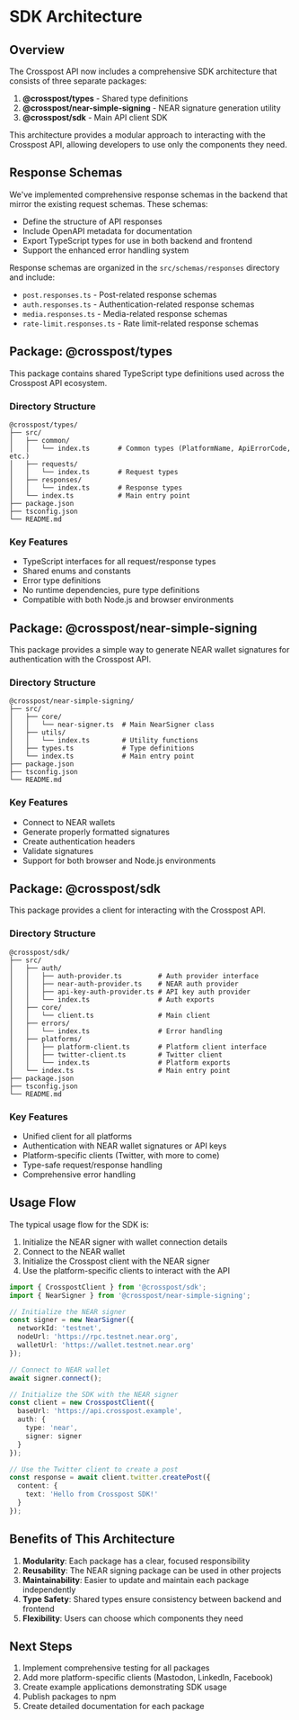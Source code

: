 # SDK Architecture

## Overview

The Crosspost API now includes a comprehensive SDK architecture that consists of three separate packages:

1. **@crosspost/types** - Shared type definitions
2. **@crosspost/near-simple-signing** - NEAR signature generation utility
3. **@crosspost/sdk** - Main API client SDK

This architecture provides a modular approach to interacting with the Crosspost API, allowing developers to use only the components they need.

## Response Schemas

We've implemented comprehensive response schemas in the backend that mirror the existing request schemas. These schemas:

- Define the structure of API responses
- Include OpenAPI metadata for documentation
- Export TypeScript types for use in both backend and frontend
- Support the enhanced error handling system

Response schemas are organized in the `src/schemas/responses` directory and include:

- `post.responses.ts` - Post-related response schemas
- `auth.responses.ts` - Authentication-related response schemas
- `media.responses.ts` - Media-related response schemas
- `rate-limit.responses.ts` - Rate limit-related response schemas

## Package: @crosspost/types

This package contains shared TypeScript type definitions used across the Crosspost API ecosystem.

### Directory Structure

```
@crosspost/types/
├── src/
│   ├── common/
│   │   └── index.ts       # Common types (PlatformName, ApiErrorCode, etc.)
│   ├── requests/
│   │   └── index.ts       # Request types
│   ├── responses/
│   │   └── index.ts       # Response types
│   └── index.ts           # Main entry point
├── package.json
├── tsconfig.json
└── README.md
```

### Key Features

- TypeScript interfaces for all request/response types
- Shared enums and constants
- Error type definitions
- No runtime dependencies, pure type definitions
- Compatible with both Node.js and browser environments

## Package: @crosspost/near-simple-signing

This package provides a simple way to generate NEAR wallet signatures for authentication with the Crosspost API.

### Directory Structure

```
@crosspost/near-simple-signing/
├── src/
│   ├── core/
│   │   └── near-signer.ts  # Main NearSigner class
│   ├── utils/
│   │   └── index.ts        # Utility functions
│   ├── types.ts            # Type definitions
│   └── index.ts            # Main entry point
├── package.json
├── tsconfig.json
└── README.md
```

### Key Features

- Connect to NEAR wallets
- Generate properly formatted signatures
- Create authentication headers
- Validate signatures
- Support for both browser and Node.js environments

## Package: @crosspost/sdk

This package provides a client for interacting with the Crosspost API.

### Directory Structure

```
@crosspost/sdk/
├── src/
│   ├── auth/
│   │   ├── auth-provider.ts         # Auth provider interface
│   │   ├── near-auth-provider.ts    # NEAR auth provider
│   │   ├── api-key-auth-provider.ts # API key auth provider
│   │   └── index.ts                 # Auth exports
│   ├── core/
│   │   └── client.ts                # Main client
│   ├── errors/
│   │   └── index.ts                 # Error handling
│   ├── platforms/
│   │   ├── platform-client.ts       # Platform client interface
│   │   ├── twitter-client.ts        # Twitter client
│   │   └── index.ts                 # Platform exports
│   └── index.ts                     # Main entry point
├── package.json
├── tsconfig.json
└── README.md
```

### Key Features

- Unified client for all platforms
- Authentication with NEAR wallet signatures or API keys
- Platform-specific clients (Twitter, with more to come)
- Type-safe request/response handling
- Comprehensive error handling

## Usage Flow

The typical usage flow for the SDK is:

1. Initialize the NEAR signer with wallet connection details
2. Connect to the NEAR wallet
3. Initialize the Crosspost client with the NEAR signer
4. Use the platform-specific clients to interact with the API

```typescript
import { CrosspostClient } from '@crosspost/sdk';
import { NearSigner } from '@crosspost/near-simple-signing';

// Initialize the NEAR signer
const signer = new NearSigner({
  networkId: 'testnet',
  nodeUrl: 'https://rpc.testnet.near.org',
  walletUrl: 'https://wallet.testnet.near.org'
});

// Connect to NEAR wallet
await signer.connect();

// Initialize the SDK with the NEAR signer
const client = new CrosspostClient({
  baseUrl: 'https://api.crosspost.example',
  auth: {
    type: 'near',
    signer: signer
  }
});

// Use the Twitter client to create a post
const response = await client.twitter.createPost({
  content: {
    text: 'Hello from Crosspost SDK!'
  }
});
```

## Benefits of This Architecture

1. **Modularity**: Each package has a clear, focused responsibility
2. **Reusability**: The NEAR signing package can be used in other projects
3. **Maintainability**: Easier to update and maintain each package independently
4. **Type Safety**: Shared types ensure consistency between backend and frontend
5. **Flexibility**: Users can choose which components they need

## Next Steps

1. Implement comprehensive testing for all packages
2. Add more platform-specific clients (Mastodon, LinkedIn, Facebook)
3. Create example applications demonstrating SDK usage
4. Publish packages to npm
5. Create detailed documentation for each package
